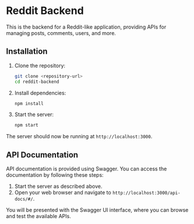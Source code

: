
# Reddit Backend

This is the backend for a Reddit-like application, providing APIs for managing posts, comments, users, and more.

## Installation

1. Clone the repository:
   ```bash
   git clone <repository-url>
   cd reddit-backend
   ```

2. Install dependencies:
   ```bash
   npm install
   ```

3. Start the server:
   ```bash
   npm start
   ```

The server should now be running at `http://localhost:3000`.

## API Documentation

API documentation is provided using Swagger. You can access the documentation by following these steps:

1. Start the server as described above.
2. Open your web browser and navigate to `http://localhost:3000/api-docs/#/`.

You will be presented with the Swagger UI interface, where you can browse and test the available APIs.
